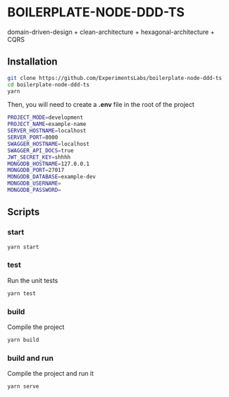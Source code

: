 # BOILERPLATE-NODE-DDD-TS

domain-driven-design + clean-architecture + hexagonal-architecture + CQRS

## Installation

```bash
git clone https://github.com/ExperimentsLabs/boilerplate-node-ddd-ts
cd boilerplate-node-ddd-ts
yarn
```

Then, you will need to create a **.env** file in the root of the project

```bash
PROJECT_MODE=development
PROJECT_NAME=example-name
SERVER_HOSTNAME=localhost
SERVER_PORT=8000
SWAGGER_HOSTNAME=localhost
SWAGGER_API_DOCS=true
JWT_SECRET_KEY=shhhh
MONGODB_HOSTNAME=127.0.0.1
MONGODB_PORT=27017
MONGODB_DATABASE=example-dev
MONGODB_USERNAME=
MONGODB_PASSWORD=
```

## Scripts

### start

```bash
yarn start
```

### test

Run the unit tests

```bash
yarn test
```

### build

Compile the project

```bash
yarn build
```

### build and run

Compile the project and run it

```bash
yarn serve
```
